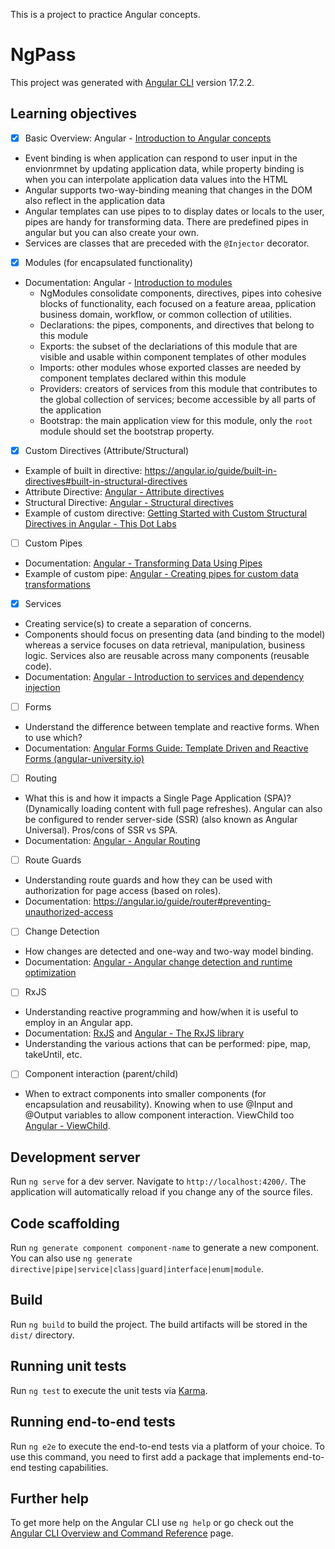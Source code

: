 This is a project to practice Angular concepts.

# NgPass

This project was generated with [Angular CLI](https://github.com/angular/angular-cli) version 17.2.2.

## Learning objectives
- [X] Basic Overview: Angular - [Introduction to Angular concepts](https://angular.io/guide/architecture)
 - Event binding is when application can respond to user input in the envionrmnet by updating application data, while property binding is when you can interpolate application data values into the HTML
 - Angular supports two-way-binding meaning that changes in the DOM also reflect in the application data
 - Angular templates can use pipes to to display dates or locals to the user, pipes are handy for transforming data. There are predefined pipes in angular but you can also create your own.
 - Services are classes that are preceded with the `@Injector` decorator.
- [X] Modules (for encapsulated functionality)
- Documentation: Angular - [Introduction to modules](https://angular.io/guide/architecture-modules)
    - NgModules consolidate components, directives, pipes into cohesive blocks of functionality, each focused on a feature areaa, pplication business domain, workflow, or common collection of utilities.
    - Declarations: the pipes, components, and directives that belong to this module
    - Exports: the subset of the declariations of this module that are visible and usable within component templates of other modules
    - Imports: other modules whose exported classes are needed by component templates declared within this module
    - Providers: creators of services from this module that contributes to the global collection of services; become accessible by all parts of the application
    - Bootstrap: the main application view for this module, only the `root` module should set the bootstrap property.
- [X] Custom Directives (Attribute/Structural)
- Example of built in directive: https://angular.io/guide/built-in-directives#built-in-structural-directives
- Attribute Directive: [Angular - Attribute directives](https://angular.io/guide/attribute-directives)
- Structural Directive: [Angular - Structural directives](https://angular.io/guide/structural-directives)
- Example of custom directive: [Getting Started with Custom Structural Directives in Angular - This Dot Labs](https://www.thisdot.co/blog/getting-started-with-custom-structural-directives-in-angular)
- [ ] Custom Pipes
- Documentation: [Angular - Transforming Data Using Pipes](https://angular.io/guide/pipes)
- Example of custom pipe: [Angular - Creating pipes for custom data transformations](https://angular.io/guide/pipes-custom-data-trans)
- [X] Services
- Creating service(s) to create a separation of concerns.
- Components should focus on presenting data (and binding to the model) whereas a service focuses on data retrieval, manipulation, business logic. Services also are reusable across many components (reusable code).
- Documentation: [Angular - Introduction to services and dependency injection](https://angular.io/guide/architecture-services)
- [ ] Forms
- Understand the difference between template and reactive forms. When to use which?
- Documentation: [Angular Forms Guide: Template Driven and Reactive Forms (angular-university.io)](https://blog.angular-university.io/introduction-to-angular-2-forms-template-driven-vs-model-driven/)
- [ ] Routing
 - What this is and how it impacts a Single Page Application (SPA)? (Dynamically loading content with full page refreshes). Angular can also be configured to render server-side (SSR) (also known as Angular Universal). Pros/cons of SSR vs SPA.
 - Documentation: [Angular - Angular Routing](https://angular.io/guide/routing-overview)
- [ ] Route Guards
- Understanding route guards and how they can be used with authorization for page access (based on roles).
- Documentation: https://angular.io/guide/router#preventing-unauthorized-access
- [ ] Change Detection
- How changes are detected and one-way and two-way model binding.
- Documentation: [Angular - Angular change detection and runtime optimization](https://angular.io/guide/change-detection)
- [ ] RxJS
- Understanding reactive programming and how/when it is useful to employ in an Angular app.
- Documentation: [RxJS](https://rxjs.dev/) and [Angular - The RxJS library](https://angular.io/guide/rx-library)
- Understanding the various actions that can be performed: pipe, map, takeUntil, etc.
- [ ] Component interaction (parent/child)
- When to extract components into smaller components (for encapsulation and reusability). Knowing when to use @Input and @Output variables to allow component interaction. ViewChild too [Angular - ViewChild](https://angular.io/api/core/ViewChild).

## Development server

Run `ng serve` for a dev server. Navigate to `http://localhost:4200/`. The application will automatically reload if you change any of the source files.

## Code scaffolding

Run `ng generate component component-name` to generate a new component. You can also use `ng generate directive|pipe|service|class|guard|interface|enum|module`.

## Build

Run `ng build` to build the project. The build artifacts will be stored in the `dist/` directory.

## Running unit tests

Run `ng test` to execute the unit tests via [Karma](https://karma-runner.github.io).

## Running end-to-end tests

Run `ng e2e` to execute the end-to-end tests via a platform of your choice. To use this command, you need to first add a package that implements end-to-end testing capabilities.

## Further help

To get more help on the Angular CLI use `ng help` or go check out the [Angular CLI Overview and Command Reference](https://angular.io/cli) page.
